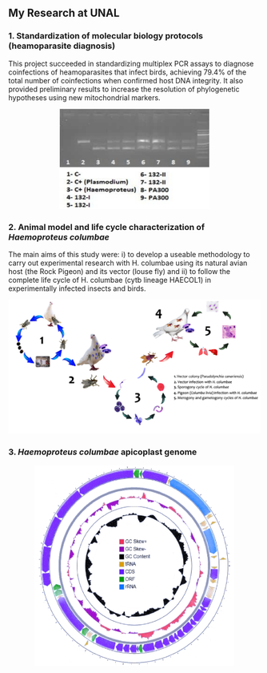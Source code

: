 ## My Research at UNAL

### 1. Standardization of molecular biology protocols (heamoparasite diagnosis)

This project succeeded in standardizing multiplex PCR assays to diagnose coinfections of heamoparasites that infect birds, achieving 79.4% of the total number of coinfections when confirmed host DNA integrity. It also provided preliminary results to increase the resolution of phylogenetic hypotheses using new mitochondrial markers.

<p style="text-align:center;"><img src="images/pcr.png"
     width="300" 
     height="200"></p>


### 2. Animal model and life cycle characterization of *Haemoproteus columbae*

The main aims of this study were: i) to develop a useable methodology to carry out experimental research with H. columbae using its natural avian host (the Rock Pigeon) and its vector (louse fly) and ii) to follow the complete life cycle of H. columbae (cytb lineage HAECOL1) in experimentally infected insects and birds.

<img src="images/life_cycle.png?raw=true"/>

### 3. *Haemoproteus columbae* apicoplast genome




<p style="text-align:center;"><img src="images/api.png"
     width="400" 
     height="400"></p>


